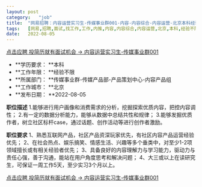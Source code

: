 ```yaml
---
layout:	post
category:	"job"
title:	"网易招聘：内容运营实习生-传媒事业群001-内容-内容综合-内容运营-北京本科经验不限"
tags:	[网易,招聘,面试,找工作,工作,内推,内容,内容综合,内容运营,北京,本科,经验不限]
date:	2022-08-05
---
```


[点击应聘 投简历就有面试机会 -> 内容运营实习生-传媒事业群001](http://mobile.bole.netease.com/bole/boleDetail?id=38657&employeeId=346f03c3cda5f04c&key=all)



- **学历要求： **本科
- **工作年限： **经验不限
- **所属部门： **传媒事业群-传媒产品部-产品策划中心-内容产品组
- **工作城市： **北京
- **发布日期： **2022-08-05



**职位描述**
1.能够进行用户画像和消费需求的分析，挖掘探索优质内容，把控内容调性；
2.有一定的数据分析能力，能够从数据中总结共性和规律；
3.能够发掘优质作者，树立社区标杆case，通过话题、创作活动等进行创作者激励。



**职位要求**
1、熟悉互联网产品，社区产品资深玩家优先，有社区内容产品运营经验优先；
2、在社会热点、娱乐搞笑、情感生活、兴趣等多个垂类中，对至少1-2项领域擅长或有相关经验者优先；
3、具备良好的内容理解力与学习能力，驱动力与责任心强，善于沟通，能站在用户角度思考和解决问题；
4、大三或以上在读研究生，可保证一周工作5天，至少实习3个月以上。



[点击应聘 投简历就有面试机会 -> 内容运营实习生-传媒事业群001](http://mobile.bole.netease.com/bole/boleDetail?id=38657&employeeId=346f03c3cda5f04c&key=all)